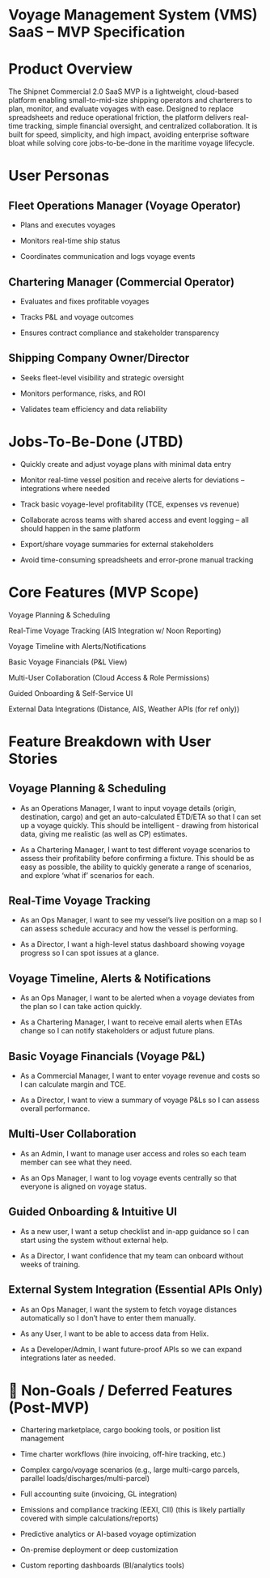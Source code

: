 # Voyage Management System (VMS) SaaS – MVP Specification

# Product Overview

The Shipnet Commercial 2.0 SaaS MVP is a lightweight, cloud-based platform enabling small-to-mid-size shipping operators and charterers to plan, monitor, and evaluate voyages with ease. Designed to replace spreadsheets and reduce operational friction, the platform delivers real-time tracking, simple financial oversight, and centralized collaboration. It is built for speed, simplicity, and high impact, avoiding enterprise software bloat while solving core jobs-to-be-done in the maritime voyage lifecycle.

# User Personas

## Fleet Operations Manager (Voyage Operator)

- Plans and executes voyages

- Monitors real-time ship status

- Coordinates communication and logs voyage events

## Chartering Manager (Commercial Operator)

- Evaluates and fixes profitable voyages

- Tracks P&L and voyage outcomes

- Ensures contract compliance and stakeholder transparency

## Shipping Company Owner/Director

- Seeks fleet-level visibility and strategic oversight

- Monitors performance, risks, and ROI

- Validates team efficiency and data reliability

# Jobs-To-Be-Done (JTBD)

- Quickly create and adjust voyage plans with minimal data entry

- Monitor real-time vessel position and receive alerts for deviations – integrations where needed

- Track basic voyage-level profitability (TCE, expenses vs revenue)

- Collaborate across teams with shared access and event logging – all should happen in the same platform

- Export/share voyage summaries for external stakeholders

- Avoid time-consuming spreadsheets and error-prone manual tracking

# Core Features (MVP Scope)

Voyage Planning & Scheduling

Real-Time Voyage Tracking (AIS Integration w/ Noon Reporting)

Voyage Timeline with Alerts/Notifications

Basic Voyage Financials (P&L View)

Multi-User Collaboration (Cloud Access & Role Permissions)

Guided Onboarding & Self-Service UI

External Data Integrations (Distance, AIS, Weather APIs (for ref only))

# Feature Breakdown with User Stories

## Voyage Planning & Scheduling

- As an Operations Manager, I want to input voyage details (origin, destination, cargo) and get an auto-calculated ETD/ETA so that I can set up a voyage quickly. This should be intelligent - drawing from historical data, giving me realistic (as well as CP) estimates.

- As a Chartering Manager, I want to test different voyage scenarios to assess their profitability before confirming a fixture. This should be as easy as possible, the ability to quickly generate a range of scenarios, and explore ‘what if’ scenarios for each.

## Real-Time Voyage Tracking

- As an Ops Manager, I want to see my vessel’s live position on a map so I can assess schedule accuracy and how the vessel is performing.

- As a Director, I want a high-level status dashboard showing voyage progress so I can spot issues at a glance.

## Voyage Timeline, Alerts & Notifications

- As an Ops Manager, I want to be alerted when a voyage deviates from the plan so I can take action quickly.

- As a Chartering Manager, I want to receive email alerts when ETAs change so I can notify stakeholders or adjust future plans.

## Basic Voyage Financials (Voyage P&L)

- As a Commercial Manager, I want to enter voyage revenue and costs so I can calculate margin and TCE.

- As a Director, I want to view a summary of voyage P&Ls so I can assess overall performance.

## Multi-User Collaboration

- As an Admin, I want to manage user access and roles so each team member can see what they need.

- As an Ops Manager, I want to log voyage events centrally so that everyone is aligned on voyage status.

## Guided Onboarding & Intuitive UI

- As a new user, I want a setup checklist and in-app guidance so I can start using the system without external help.

- As a Director, I want confidence that my team can onboard without weeks of training.

## External System Integration (Essential APIs Only)

- As an Ops Manager, I want the system to fetch voyage distances automatically so I don’t have to enter them manually.

- As any User, I want to be able to access data from Helix.

- As a Developer/Admin, I want future-proof APIs so we can expand integrations later as needed.

# 🚫 Non-Goals / Deferred Features (Post-MVP)

- Chartering marketplace, cargo booking tools, or position list management

- Time charter workflows (hire invoicing, off-hire tracking, etc.)

- Complex cargo/voyage scenarios (e.g., large multi-cargo parcels, parallel loads/discharges/multi-parcel)

- Full accounting suite (invoicing, GL integration)

- Emissions and compliance tracking (EEXI, CII) (this is likely partially covered with simple calculations/reports)

- Predictive analytics or AI-based voyage optimization

- On-premise deployment or deep customization

- Custom reporting dashboards (BI/analytics tools)